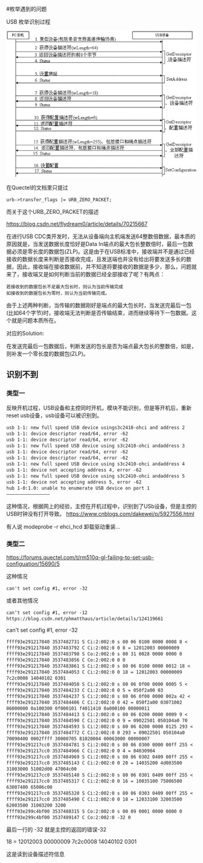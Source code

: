 #枚举遇到的问题

USB 枚举识别过程

![](usb_enumeration.png)




在Quectel的文档里只提过
	
	urb->transfer_flags |= URB_ZERO_PACKET;
	
而关于这个URB_ZERO_PACKET的描述



https://blog.csdn.net/flydream0/article/details/70215667


在进行USB CDC类开发时，无法从设备端向主机端发送64整数倍数据，最本质的原因就是，当发送数据长度恰好是Data In端点的最大包长整数倍时，最后一包数据必须是零长度的数据包(ZLP)。这是由于在USB标准中，接收端并不是通过已经接收的数据长度来判断是否接收完成，且发送端也并没有给出将要发送多长的数据，因此，接收端在接收数据前，并不知道将要接收的数据是多少，那么，问题就来了，接收端又是如何判断当前的数据已经全部接收了呢？有两点：

	若接收到的数据包长不足最大包长时，则认为当前传输完成
	如接收到的数据包长为零时，则认为当前传输完成。

由于上述两种判断，当传输的数据刚好是端点的最大包长时，当发送完最后一包(比如64个字节)时，接收端无法判断是否传输结束，进而继续等待下一包数据。这个就是问题本质所在。

对应的Solution: 

在发送完最后一包数据后，判断发送的包长是否为端点最大包长的整数倍，如是，则补发一个零长度的数据包(ZLP)。

## 识别不到


### 类型一 

反映开机过程，USB设备和主控同时开机，模块不能识别，但是等开机后，重新reset usb设备，usb设备可以被识别到。
	
	
	usb 1-1: new full speed USB device usings3c2410-ohci and address 2
	usb 1-1: device descriptor read/64, error -62
	usb 1-1: device descriptor read/64, error -62
	usb 1-1: new full speed USB device using s3c2410-ohci andaddress 3
	usb 1-1: device descriptor read/64, error -62
	usb 1-1: device descriptor read/64, error -62
	usb 1-1: new full speed USB device using s3c2410-ohci andaddress 4
	usb 1-1: device not accepting address 4, error -62
	usb 1-1: new full speed USB device using s3c2410-ohci andaddress 5
	usb 1-1: device not accepting address 5, error -62
	hub 1-0:1.0: unable to enumerate USB device on port 1
	————————————————

这种情况，根据网上的经验，主控在开机过程中，识别到了USb设备，但是主控的USB时钟没有打开导致。 https://www.cnblogs.com/dakewei/p/5927556.html

有人说 modeprobe -r ehci_hcd 卸载驱动重装...

### 类型二

https://forums.quectel.com/t/rm510q-gl-failing-to-set-usb-configuation/15690/5

这种情况
	
	can't set config #1, error -32
	
或者其他情况

	can‘t set config #1, error -12
	https://blog.csdn.net/phmatthaus/article/details/124119661


can't set config #1, error -32
	
	ffff93e291217840 3537482731 S Ci:2:002:0 s 80 06 0100 0000 0008 8 <
	ffff93e291217840 3537483792 C Ci:2:002:0 0 8 = 12012003 00000009
	ffff93e291217840 3537483798 S Co:2:002:0 s 00 31 0028 0000 0000 0
	ffff93e291217840 3537483856 C Co:2:002:0 0 0
	ffff93e291217840 3537483861 S Ci:2:002:0 s 80 06 0100 0000 0012 18 <
	ffff93e291217840 3537484053 C Ci:2:002:0 0 18 = 12012003 00000009 7c2c0008 14040102 0301
	ffff93e291217840 3537484058 S Ci:2:002:0 s 80 06 0f00 0000 0005 5 <
	ffff93e291217840 3537484233 C Ci:2:002:0 0 5 = 050f2a00 03
	ffff93e291217840 3537484237 S Ci:2:002:0 s 80 06 0f00 0000 002a 42 <
	ffff93e291217840 3537484406 C Ci:2:002:0 0 42 = 050f2a00 03071002 06000000 0a100300 0f000101 f4011410 0a000100 00000011
	ffff93e291217840 3537484413 S Ci:2:002:0 s 80 06 0200 0000 0009 9 <
	ffff93e291217840 3537484590 C Ci:2:002:0 0 9 = 09022501 050104a0 70
	ffff93e291217840 3537484593 S Ci:2:002:0 s 80 06 0200 0000 0125 293 <
	ffff93e291217840 3537484772 C Ci:2:002:0 0 293 = 09022501 050104a0 70090400 0002ffff 30000705 81020004 00063000 00000007
	ffff93e291217cc0 3537484781 S Ci:2:002:0 s 80 06 0300 0000 00ff 255 <
	ffff93e291217cc0 3537484966 C Ci:2:002:0 0 4 = 04030904
	ffff93e291217cc0 3537484969 S Ci:2:002:0 s 80 06 0302 0409 00ff 255 <
	ffff93e291217cc0 3537485143 C Ci:2:002:0 0 20 = 14035200 4d003500 31003000 51002d00 47004c00
	ffff93e291217cc0 3537485148 S Ci:2:002:0 s 80 06 0301 0409 00ff 255 <
	ffff93e291217cc0 3537485317 C Ci:2:002:0 0 16 = 10035100 75006500 63007400 65006c00
	ffff93e291217cc0 3537485320 S Ci:2:002:0 s 80 06 0303 0409 00ff 255 <
	ffff93e291217cc0 3537485490 C Ci:2:002:0 0 18 = 12033100 32003500 62003500 31003200 3200
	ffff93e299c4bf00 3537488315 S Co:2:002:0 s 00 09 0001 0000 0000 0
	ffff93e299c4bf00 3537489147 C Co:2:002:0 -32 0

最后一行的 -32 就是主控的返回的错误-32



18 = 12012003 00000009 7c2c0008 14040102 0301

这是读到设备描述符信息


